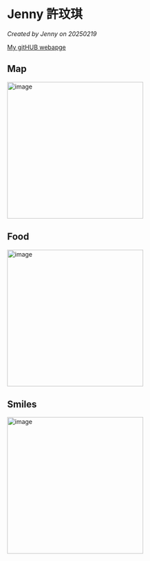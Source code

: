 
# Jenny 許玟琪

*Created by Jenny on 20250219*

[My gitHUB webapge](https://wenc09.github.io/)


## Map

<img width="316" alt="image" src="https://github.com/user-attachments/assets/f47c3c32-29d0-4ce9-9e03-e7bf39579637" />


## Food

<img width="316" alt="image" src="https://github.com/user-attachments/assets/c00024aa-ba2b-42d6-887d-911c8db5b8d9" />

## Smiles

<img width="316" alt="image" src="https://github.com/user-attachments/assets/62ba8632-faa1-4cdd-b05a-d794c25389db" />
